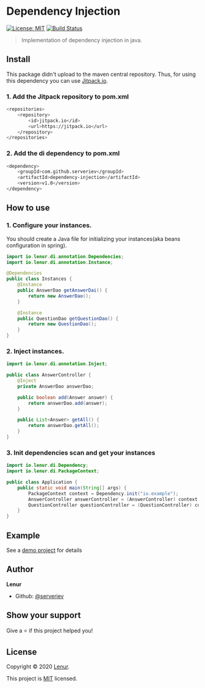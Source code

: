 # Dependency Injection
[![License: MIT](https://img.shields.io/badge/License-MIT-yellow.svg)](MIT)
[![Build Status](https://travis-ci.com/serveriev/dependency-injection.svg?branch=master)](https://travis-ci.com/serveriev/dependency-injection)

> Implementation of dependency injection in java. 

## Install

This package didn't upload to the maven central repository. Thus, for using this dependency you can use [Jitpack.io](https://jitpack.io/).

### 1. Add the Jitpack repository to pom.xml

```sh
<repositories>
    <repository>
        <id>jitpack.io</id>
        <url>https://jitpack.io</url>
    </repository>
</repositories>
```

### 2. Add the di dependency to pom.xml

```sh
<dependency>
    <groupId>com.github.serveriev</groupId>
    <artifactId>dependency-injection</artifactId>
    <version>v1.0</version>
</dependency>
```

## How to use

### 1. Configure your instances. 

You should create a Java file for initializing your instances(aka beans configuration in spring).

```java
import io.lenur.di.annotation.Dependencies;
import io.lenur.di.annotation.Instance;

@Dependencies
public class Instances {
    @Instance
    public AnswerDao getAnswerDai() {
        return new AnswerDao();
    }

    @Instance
    public QuestionDao getQuestionDao() {
        return new QuestionDao();
    }
}
```

### 2. Inject instances. 

```java
import io.lenur.di.annotation.Inject;

public class AnswerController {
    @Inject
    private AnswerDao answerDao;

    public boolean add(Answer answer) {
        return answerDao.add(answer);
    }

    public List<Answer> getAll() {
        return answerDao.getAll();
    }
}
```

### 3. Init dependencies scan and get your instances

```java
import io.lenur.di.Dependency;
import io.lenur.di.PackageContext;

public class Application {
    public static void main(String[] args) {
        PackageContext context = Dependency.init("io.example");
        AnswerController answerController = (AnswerController) context.getInstance(AnswerController.class);
        QuestionController questionController = (QuestionController) context.getInstance(QuestionController.class);
    }
}
```

## Example

See a [demo project](https://github.com/serveriev/dependency-injection-usage) for details

## Author

**Lenur**

* Github: [@serveriev](https://github.com/serveriev)

## Show your support

Give a ⭐️ if this project helped you!

## License

Copyright © 2020 [Lenur](https://github.com/serveriev).

This project is [MIT](MIT) licensed.